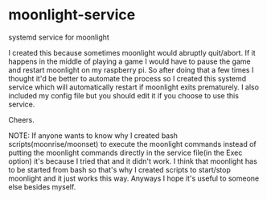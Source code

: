 # moonlight-service
systemd service for moonlight

I created this because sometimes moonlight would abruptly quit/abort. If it happens in the middle of playing a game I would have to pause the game and restart moonlight on my raspberry pi. So after doing that a few times I thought it'd be better to automate the process so I created this systemd service which will automatically restart if moonlight exits prematurely. I also included my config file but you should edit it if you choose to use this service. 

Cheers.

NOTE: If anyone wants to know why I created bash scripts(moonrise/moonset) to execute the moonlight commands instead of putting the moonlight commands directly in the service file(in the Exec option) it's because I tried that and it didn't work. I think that moonlight has to be started from bash so that's why I created scripts to start/stop moonlight and it just works this way. Anyways I hope it's useful to someone else besides myself.
